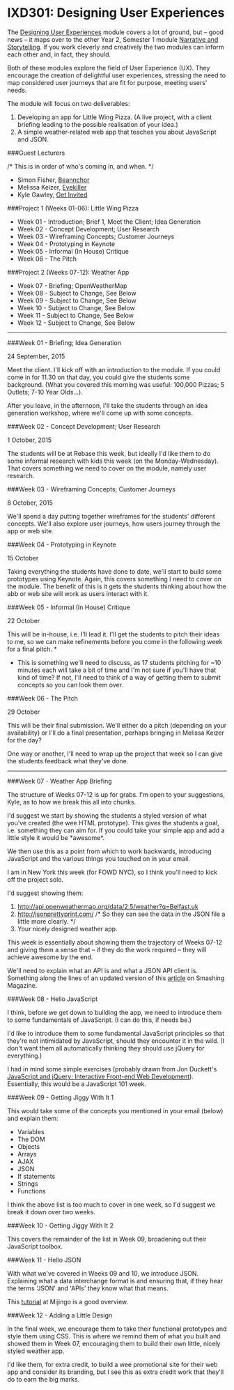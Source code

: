 IXD301: Designing User Experiences
==================================

<!-- 2015-16 Content -->

The [Designing User Experiences](http://ixdbelfast.org/curriculum/0002/01/01/designing-user-experiences.html) module covers a lot of ground, but – good news – it maps over to the other Year 2, Semester 1 module [Narrative and Storytelling](http://ixdbelfast.org/curriculum/0002/01/02/narrative-and-storytelling.html). If you work cleverly and creatively the two modules can inform each other and, in fact, they should.

Both of these modules explore the field of User Experience (UX). They encourage the creation of delightful user experiences, stressing the need to map considered user journeys that are fit for purpose, meeting users' needs.

The module will focus on two deliverables:

1. Developing an app for Little Wing Pizza. (A live project, with a client briefing leading to the possible realisation of your idea.)
2. A simple weather-related web app that teaches you about JavaScript and JSON.


###Guest Lecturers

/* This is in order of who's coming in, and when. */

+ Simon Fisher, [Beannchor](http://www.beannchorcareers.com)
+ Melissa Keizer, [Eyekiller](https://www.eyekiller.com)
+ Kyle Gawley, [Get Invited](https://getinvited.to)


###Project 1 (Weeks 01-06): Little Wing Pizza

+ Week 01 - Introduction; Brief 1, Meet the Client; Idea Generation
+ Week 02 - Concept Development; User Research <!-- Rebase -->
+ Week 03 - Wireframing Concepts; Customer Journeys
+ Week 04 - Prototyping in Keynote
+ Week 05 - Informal (In House) Critique
+ Week 06 - The Pitch


###Project 2 (Weeks 07-12): Weather App

+ Week 07 - Briefing; OpenWeatherMap
+ Week 08 - Subject to Change, See Below
+ Week 09 - Subject to Change, See Below
+ Week 10 - Subject to Change, See Below
+ Week 11 - Subject to Change, See Below
+ Week 12 - Subject to Change, See Below


----


###Week 01 - Briefing; Idea Generation

24 September, 2015

Meet the client. I'll kick off with an introduction to the module. If you could come in for 11.30 on that day, you could give the students some background. (What you covered this morning was useful: 100,000 Pizzas; 5 Outlets; 7-10 Year Olds…).

After you leave, in the afternoon, I'll take the students through an idea generation workshop, where we'll come up with some concepts.

<!--

Ideas:

+ MVP
  1. Get Invited, Quick'n'Dirty Prototype
  2. Test Early, Test Often
  3. Running Smoke Tests (Is there any interest in your idea?)
+ In Your Customers' Shoes
  1. Designing Your Customer
  2. Personas
  3. What are your customers' needs?
  4. Where will you reach them?
  5. Are they paying? If so, how much?

-->


###Week 02 - Concept Development; User Research

1 October, 2015

The students will be at Rebase this week, but ideally I'd like them to do some informal research with kids this week (on the Monday-Wednesday). That covers something we need to cover on the module, namely user research.

<!--

Ideas:

+ Just Enough Research
+ Structuring Questionnaires
+ Interpreting User Feedback

-->


###Week 03 - Wireframing Concepts; Customer Journeys

8 October, 2015

We'll spend a day putting together wireframes for the students' different concepts. We'll also explore user journeys, how users journey through the app or web site.


###Week 04 - Prototyping in Keynote

15 October

Taking everything the students have done to date, we'll start to build some prototypes using Keynote. Again, this covers something I need to cover on the module. The benefit of this is it gets the students thinking about how the abb or web site will work as users interact with it.


###Week 05 - Informal (In House) Critique

22 October

This will be in-house, i.e. I'll lead it. I'll get the students to pitch their ideas to me, so we can make refinements before you come in the following week for a final pitch. *

* This is something we'll need to discuss, as 17 students pitching for ~10 minutes each will take a bit of time and I'm not sure if you'll have that kind of time? If not, I'll need to think of a way of getting them to submit concepts so you can look them over.


###Week 06 - The Pitch

29 October

This will be their final submission. We'll either do a pitch (depending on your availability) or I'll do a final presentation, perhaps bringing in Melissa Keizer for the day?

One way or another, I'll need to wrap up the project that week so I can give the students feedback what they've done.


----


###Week 07 - Weather App Briefing

The structure of Weeks 07-12 is up for grabs. I'm open to your suggestions, Kyle, as to how we break this all into chunks.

I'd suggest we start by showing the students a styled version of what you've created (the wee HTML prototype). This gives the students a goal, i.e. something they can aim for. If you could take your simple app and add a little style it would be \*awesome\*.

We then use this as a point from which to work backwards, introducing JavaScript and the various things you touched on in your email.

I am in New York this week (for FOWD NYC), so I think you'll need to kick off the project solo.

I'd suggest showing them:

1. http://api.openweathermap.org/data/2.5/weather?q=Belfast,uk
2. http://jsonprettyprint.com/ /* So they can see the data in the JSON file a little more clearly. */
3. Your nicely designed weather app.

This week is essentially about showing them the trajectory of Weeks 07-12 and giving them a sense that – if they do the work required – they will achieve awesome by the end.

We'll need to explain what an API is and what a JSON API client is. Something along the lines of an updated version of this [article](http://www.smashingmagazine.com/2012/02/beginners-guide-jquery-based-json-api-clients/) on Smashing Magazine.


###Week 08 - Hello JavaScript

I think, before we get down to building the app, we need to introduce them to some fundamentals of JavaScript. (I can do this, if needs be.)

I'd like to introduce them to some fundamental JavaScript principles so that they're not intimidated by JavaScript, should they encounter it in the wild. (I don't want them all automatically thinking they should use jQuery for everything.)

I had in mind some simple exercises (probably drawn from Jon Duckett's [JavaScript and jQuery: Interactive Front-end Web Development](http://www.amazon.co.uk/exec/obidos/ASIN/1118531647/monographic-21)). Essentially, this would be a JavaScript 101 week.


###Week 09 - Getting Jiggy With It 1

This would take some of the concepts you mentioned in your email (below) and explain them:

+ Variables 
+ The DOM
+ Objects
+ Arrays
+ AJAX
+ JSON
+ If statements
+ Strings
+ Functions

I think the above list is too much to cover in one week, so I'd suggest we break it down over two weeks.


###Week 10 - Getting Jiggy With It 2

This covers the remainder of the list in Week 09, broadening out their JavaScript toolbox.


###Week 11 - Hello JSON

With what we've covered in Weeks 09 and 10, we introduce JSON. Explaining what a data interchange format is and ensuring that, if they hear the terms 'JSON' and 'APIs' they know what that means.

This [tutorial](https://mijingo.com/lessons/what-is-json/) at Mijingo is a good overview.


###Week 12 - Adding a Little Design

In the final week, we encourage them to take their functional prototypes and style them using CSS. This is where we remind them of what you built and showed them in Week 07, encouraging them to build their own little, nicely styled weather app.

I'd like them, for extra credit, to build a wee promotional site for their web app and consider its branding, but I see this as extra credit work that they'll do to earn the big marks.
